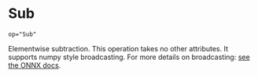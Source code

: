 # Sub

`op="Sub"`

Elementwise subtraction. This operation takes no other attributes. It supports numpy style broadcasting. For more details on broadcasting: [see the ONNX docs](https://github.com/onnx/onnx/blob/main/docs/Broadcasting.md).
